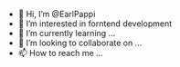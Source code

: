 - 👋 Hi, I’m @EarlPappi
- 👀 I’m interested in forntend development
- 🌱 I’m currently learning ...
- 💞️ I’m looking to collaborate on ...
- 📫 How to reach me ...

<!---
EarlPappi/EarlPappi is a ✨ special ✨ repository because its `README.md` (this file) appears on your GitHub profile.
You can click the Preview link to take a look at your changes.
--->

